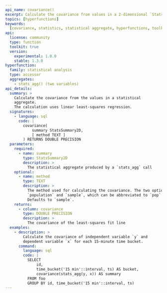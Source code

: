 ```yaml
---
api_name: covariance()
excerpt: Calculate the covariance from values in a 2-dimensional `StatsSummary`
topics: [hyperfunctions]
keywords:
  [covariance, statistics, statistical aggregate, hyperfunctions, toolkit]
api:
  license: community
  type: function
  toolkit: true
  version:
    experimental: 1.0.0
    stable: 1.3.0
hyperfunction:
  family: statistical analysis
  type: accessor
  aggregates:
    - stats_agg() (two variables)
api_details:
  summary: >
    Calculate the covariance from the values in a statistical
    aggregate.
    The calculation uses linear least-squares regression.
  signatures:
    - language: sql
      code: |
        covariance(
            summary StatsSummary2D,
            [ method TEXT ]
        ) RETURNS DOUBLE PRECISION
  parameters:
    required:
      - name: summary
        type: StatsSummary2D
        description: >
          The statistical aggregate produced by a `stats_agg` call
    optional:
      - name: method
        type: TEXT
        description: >
          The method used for calculating the covariance. The two options are
          `population` and `sample`, which can be abbreviated to `pop` or `samp`.
          Defaults to `sample`.
    returns:
      - column: covariance
        type: DOUBLE PRECISION
        description: >
          The covariance of the least-squares fit line
  examples:
    - description: >
        Calculate the covariance of independent variable `y` and
        dependent variable `x` for each 15-minute time bucket.
      command:
        language: sql
        code: |
          SELECT
              id,
              time_bucket('15 min'::interval, ts) AS bucket,
              covariance(stats_agg(y, x)) AS summary
          FROM foo
          GROUP BY id, time_bucket('15 min'::interval, ts)
---
```


